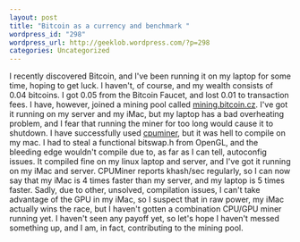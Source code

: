 ```yaml
--- 
layout: post
title: "Bitcoin as a currency and benchmark "
wordpress_id: "298"
wordpress_url: http://geeklob.wordpress.com/?p=298
categories: Uncategorized
---
```

I recently discovered Bitcoin, and I've been running it on my laptop for some time, hoping to get luck. I haven't, of course, and my wealth consists of 0.04 bitcoins. I got 0.05 from the Bitcoin Faucet, and lost 0.01 to transaction fees. I have, however, joined a mining pool called <a href="mining.bitcoin.cz">mining.bitcoin.cz</a>. I've got it running on my server and my iMac, but my laptop has a bad overheating problem, and I fear that running the miner for too long would cause it to shutdown. I have successfully used <a href="http://www.bitcoin.org/smf/index.php?topic=1925.0">cpuminer</a>, but it was hell to compile on my mac. I had to steal a functional bitswap.h from OpenGL, and the bleeding edge wouldn't compile due to, as far as I can tell, autoconfig issues. It compiled fine on my linux laptop and server, and I've got it running on my iMac and server. CPUMiner reports khash/sec regularly, so I can now say that my iMac is 4 times faster than my server, and my laptop is 5 times faster. Sadly, due to other, unsolved, compilation issues, I can't take advantage of the GPU in my iMac, so I suspect that in raw power, my iMac actually wins the race, but I haven't gotten a combination CPU/GPU miner running yet. I haven't seen any payoff yet, so let's hope I haven't messed something up, and I am, in fact, contributing to the mining pool.
